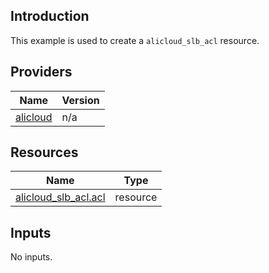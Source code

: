 <!-- BEGIN_TF_DOCS -->
## Introduction

This example is used to create a `alicloud_slb_acl` resource.

## Providers

| Name | Version |
|------|---------|
| <a name="provider_alicloud"></a> [alicloud](#provider\_alicloud) | n/a |

## Resources

| Name | Type |
|------|------|
| [alicloud_slb_acl.acl](https://registry.terraform.io/providers/aliyun/alicloud/latest/docs/resources/slb_acl) | resource |

## Inputs

No inputs.
<!-- END_TF_DOCS -->    